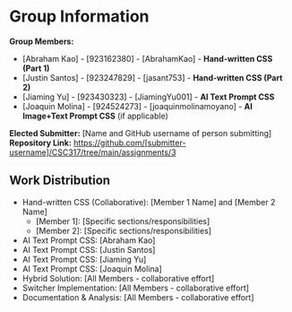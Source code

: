 # Group Information

**Group Members:**
- [Abraham Kao] - [923162380] - [AbrahamKao] - **Hand-written CSS (Part 1)**
- [Justin Santos] - [923247829] - [jasant753] - **Hand-written CSS (Part 2)**
- [Jiaming Yu] - [923430323] - [JiamingYu001] - **AI Text Prompt CSS**
- [Joaquin Molina] - [924524273] - [joaquinmolinamoyano] - **AI Image+Text Prompt CSS** (if applicable)

**Elected Submitter:** [Name and GitHub username of person submitting]
**Repository Link:** https://github.com/[submitter-username]/CSC317/tree/main/assignments/3

## Work Distribution
- Hand-written CSS (Collaborative): [Member 1 Name] and [Member 2 Name]
  - [Member 1]: [Specific sections/responsibilities]
  - [Member 2]: [Specific sections/responsibilities]
- AI Text Prompt CSS: [Abraham Kao]
- AI Text Prompt CSS: [Justin Santos]
- AI Text Prompt CSS: [Jiaming Yu]
- AI Text Prompt CSS: [Joaquin Molina]
- Hybrid Solution: [All Members - collaborative effort]
- Switcher Implementation: [All Members - collaborative effort]
- Documentation & Analysis: [All Members - collaborative effort]

